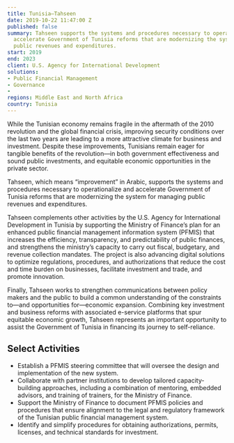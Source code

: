 ```yaml
---
title: Tunisia—Tahseen
date: 2019-10-22 11:47:00 Z
published: false
summary: Tahseen supports the systems and procedures necessary to operationalize and
  accelerate Government of Tunisia reforms that are modernizing the system for managing
  public revenues and expenditures.
start: 2019
end: 2023
client: U.S. Agency for International Development
solutions:
- Public Financial Management
- Governance
- 
regions: Middle East and North Africa
country: Tunisia
---
```


While the Tunisian economy remains fragile in the aftermath of the 2010 revolution and the 
global financial crisis, improving security conditions over the last two years are leading to a more attractive climate for business and investment. Despite these improvements, Tunisians remain eager for tangible benefits of the revolution—in both government effectiveness and sound public investments, and equitable economic opportunities in the private sector. 

Tahseen, which means “improvement” in Arabic, supports the systems and procedures necessary to operationalize and accelerate Government of Tunisia reforms that are modernizing the system for managing public revenues and expenditures.

Tahseen complements other activities by the U.S. Agency for International Development in Tunisia by supporting the Ministry of Finance’s plan for an enhanced public financial management information system (PFMIS) that increases the efficiency, transparency, and predictability of public finances, and strengthens the ministry’s capacity to carry out fiscal, budgetary, and revenue collection mandates. The project is also advancing digital solutions to optimize regulations, procedures, and authorizations that reduce the cost and time burden on businesses, facilitate investment and trade, and promote innovation. 

Finally, Tahseen works to strengthen communications between policy makers and the public to build a common understanding of the constraints to—and opportunities for—economic expansion. Combining key investment and business reforms with associated e-service platforms that spur equitable economic growth, Tahseen represents an important opportunity to assist the Government of Tunisia in financing its journey to self-reliance.

## Select Activities

* Establish a PFMIS steering committee that will oversee the design and implementation of the new system.
* Collaborate with partner institutions to develop tailored capacity-building approaches, including a combination of mentoring, embedded advisors, and training of trainers, for the Ministry of Finance.
* Support the Ministry of Finance to document PFMIS policies and procedures that ensure alignment to the legal and regulatory framework of the Tunisian public financial management system. 
*  Identify and simplify procedures for obtaining authorizations, permits, licenses, and technical standards for investment.